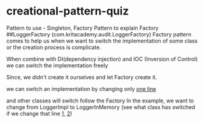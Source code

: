 # creational-pattern-quiz
Pattern to use - Singleton, Factory
Pattern to explain Factory
##LoggerFactory (com.kritacademy.audit.LoggerFactory)
Factory pattern comes to help us when we want to switch the implementation of some class or the creation process is complicate.

When combine with DI(dependency injection) and IOC (Inversion of Control) we can switch the implementation freely

Since, we didn't create it ourselves and let Factory create it.

we can switch an implementation by changing only [one line](https://github.com/chertpong/creational-pattern-quiz/blob/master/src/main/java/com/kritacademy/audit/LoggerFactory.java#L12)

and other classes will switch follow the Factory 
In the example, we want to change from LoggerImpl to LoggerInMemory
(see what class has switched if we change that line [1](https://github.com/chertpong/creational-pattern-quiz/blob/master/src/main/java/com/kritacademy/booking/BookingServiceImpl.java#L14), [2](https://github.com/chertpong/creational-pattern-quiz/blob/master/src/main/java/com/kritacademy/booking/BookingController.java#L13))

